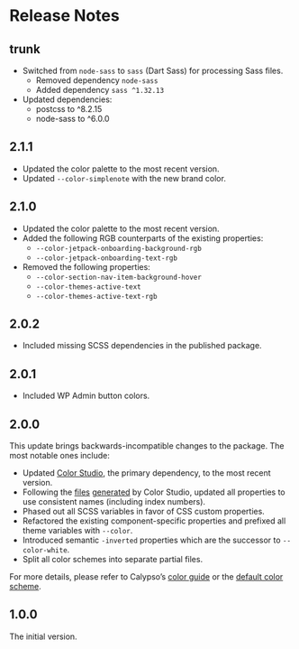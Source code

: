 # Release Notes

## trunk

- Switched from `node-sass` to `sass` (Dart Sass) for processing Sass files.
  - Removed dependency `node-sass`
  - Added dependency `sass ^1.32.13`
- Updated dependencies:
  - postcss to ^8.2.15
  - node-sass to ^6.0.0

## 2.1.1

- Updated the color palette to the most recent version.
- Updated `--color-simplenote` with the new brand color.

## 2.1.0

- Updated the color palette to the most recent version.
- Added the following RGB counterparts of the existing properties:
  - `--color-jetpack-onboarding-background-rgb`
  - `--color-jetpack-onboarding-text-rgb`
- Removed the following properties:
  - `--color-section-nav-item-background-hover`
  - `--color-themes-active-text`
  - `--color-themes-active-text-rgb`

## 2.0.2

- Included missing SCSS dependencies in the published package.

## 2.0.1

- Included WP Admin button colors.

## 2.0.0

This update brings backwards-incompatible changes to the package. The most notable ones include:

- Updated [Color Studio](https://color-studio.blog), the primary dependency, to the most recent version.
- Following the [files](https://github.com/Automattic/color-studio/blob/HEAD/dist/color-properties.css) [generated](https://github.com/Automattic/color-studio/blob/HEAD/dist/color-properties-rgb.css) by Color Studio, updated all properties to use consistent names (including index numbers).
- Phased out all SCSS variables in favor of CSS custom properties.
- Refactored the existing component-specific properties and prefixed all theme variables with `--color`.
- Introduced semantic `-inverted` properties which are the successor to `--color-white`.
- Split all color schemes into separate partial files.

For more details, please refer to Calypso’s [color guide](https://github.com/Automattic/wp-calypso/blob/update/colors/docs/color.md) or the [default color scheme](https://github.com/Automattic/wp-calypso/blob/HEAD/packages/calypso-color-schemes/src/shared/color-schemes/_default.scss).

## 1.0.0

The initial version.
